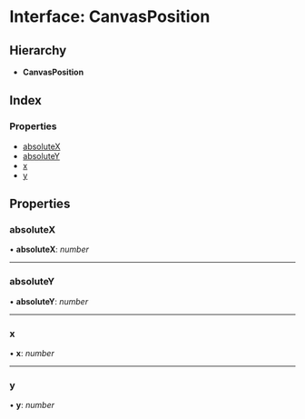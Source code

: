 # Interface: CanvasPosition

## Hierarchy

* **CanvasPosition**

## Index

### Properties

* [absoluteX](canvasposition.md#absolutex)
* [absoluteY](canvasposition.md#absolutey)
* [x](canvasposition.md#x)
* [y](canvasposition.md#y)

## Properties

###  absoluteX

• **absoluteX**: *number*

___

###  absoluteY

• **absoluteY**: *number*

___

###  x

• **x**: *number*

___

###  y

• **y**: *number*
